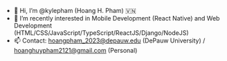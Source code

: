 - 👋 Hi, I’m @kylepham (Hoang H. Pham) 🇻🇳
- 👀 I’m recently interested in Mobile Development (React Native) and Web Development (HTML/CSS/JavaScript/TypeScript/ReactJS/Django/NodeJS)
- 📫 Contact: hoangpham_2023@depauw.edu (DePauw University) / hoanghuypham2121@gmail.com (Personal)

<!---
kylepham/kylepham is a ✨ special ✨ repository because its `README.md` (this file) appears on your GitHub profile.
You can click the Preview link to take a look at your changes.
--->
